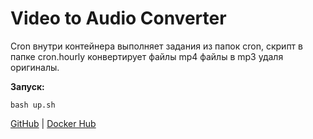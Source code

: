 # Video to Audio Converter

Cron внутри контейнера выполняет задания из папок cron, скрипт в папке cron.hourly конвертирует файлы mp4 файлы в mp3 удаля оригиналы. 

**Запуск:**

```
bash up.sh
```

[GitHub](https://github.com/batonogov/vac) | 
[Docker Hub](https://hub.docker.com/repository/docker/batonogov/vac)
